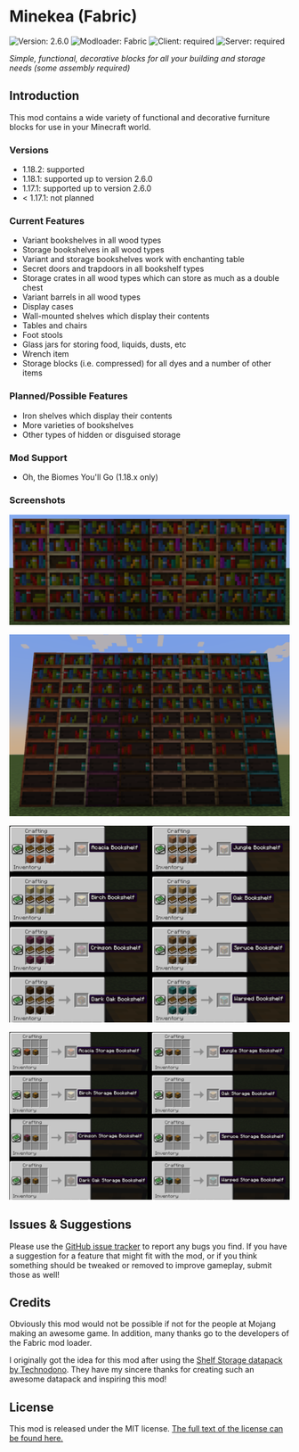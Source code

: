 # Minekea (Fabric)

![Version: 2.6.0](https://img.shields.io/badge/version-2.6.0-blueviolet?style=flat-square) ![Modloader: Fabric](https://img.shields.io/badge/modloader-Fabric-1976d2?style=flat-square) ![Client: required](https://img.shields.io/badge/client-required-4caf50?style=flat-square) ![Server: required](https://img.shields.io/badge/server-required-4caf50?style=flat-square)

_Simple, functional, decorative blocks for all your building and storage needs (some assembly required)_

## Introduction

This mod contains a wide variety of functional and decorative furniture blocks for use in your Minecraft world.

### Versions

* 1.18.2: supported
* 1.18.1: supported up to version 2.6.0
* 1.17.1: supported up to version 2.6.0
* < 1.17.1: not planned

### Current Features

* Variant bookshelves in all wood types
* Storage bookshelves in all wood types
* Variant and storage bookshelves work with enchanting table
* Secret doors and trapdoors in all bookshelf types
* Storage crates in all wood types which can store as much as a double chest
* Variant barrels in all wood types
* Display cases
* Wall-mounted shelves which display their contents
* Tables and chairs
* Foot stools
* Glass jars for storing food, liquids, dusts, etc
* Wrench item
* Storage blocks (i.e. compressed) for all dyes and a number of other items

### Planned/Possible Features

* Iron shelves which display their contents
* More varieties of bookshelves
* Other types of hidden or disguised storage

### Mod Support

* Oh, the Biomes You'll Go (1.18.x only)

### Screenshots

![Shelves](./docs/img/shelves.png)

![Storage Shelves](./docs/img/storage-shelves.png)

![Shelf Recipes](./docs/img/shelf-recipes.png)

![Storage Shelf Recipes](./docs/img/storage-recipes.png)

## Issues & Suggestions

Please use the [GitHub issue tracker](https://github.com/chimericdream/minekea-fabric/issues) to report any bugs
you find. If you have a suggestion for a feature that might fit with the mod, or if you think something should be
tweaked or removed to improve gameplay, submit those as well!

## Credits

Obviously this mod would not be possible if not for the people at Mojang making an awesome game. In addition, many
thanks go to the developers of the Fabric mod loader.

I originally got the idea for this mod after using the
[Shelf Storage datapack by Technodono](https://www.planetminecraft.com/data-pack/shelf-storage/). They have my sincere
thanks for creating such an awesome datapack and inspiring this mod!

## License

This mod is released under the MIT license. [The full text of the license can be found here.](./LICENSE)
